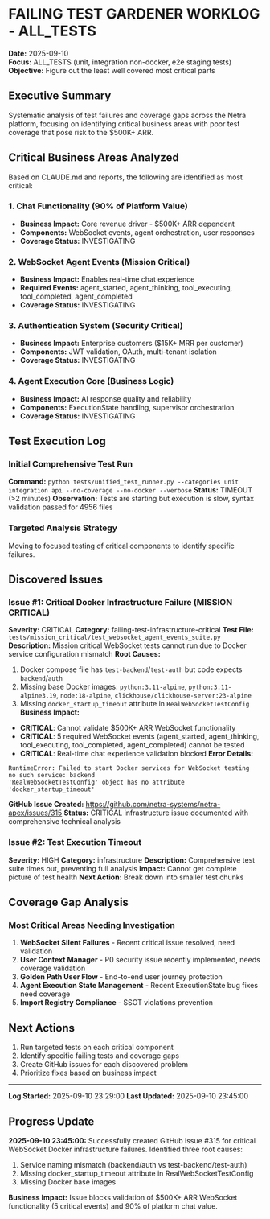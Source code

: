 # FAILING TEST GARDENER WORKLOG - ALL_TESTS
**Date:** 2025-09-10  
**Focus:** ALL_TESTS (unit, integration non-docker, e2e staging tests)  
**Objective:** Figure out the least well covered most critical parts  

## Executive Summary
Systematic analysis of test failures and coverage gaps across the Netra platform, focusing on identifying critical business areas with poor test coverage that pose risk to the $500K+ ARR.

## Critical Business Areas Analyzed
Based on CLAUDE.md and reports, the following are identified as most critical:

### 1. **Chat Functionality (90% of Platform Value)**
- **Business Impact:** Core revenue driver - $500K+ ARR dependent
- **Components:** WebSocket events, agent orchestration, user responses
- **Coverage Status:** INVESTIGATING

### 2. **WebSocket Agent Events (Mission Critical)**
- **Business Impact:** Enables real-time chat experience
- **Required Events:** agent_started, agent_thinking, tool_executing, tool_completed, agent_completed
- **Coverage Status:** INVESTIGATING

### 3. **Authentication System (Security Critical)**
- **Business Impact:** Enterprise customers ($15K+ MRR per customer)
- **Components:** JWT validation, OAuth, multi-tenant isolation
- **Coverage Status:** INVESTIGATING

### 4. **Agent Execution Core (Business Logic)**
- **Business Impact:** AI response quality and reliability
- **Components:** ExecutionState handling, supervisor orchestration
- **Coverage Status:** INVESTIGATING

## Test Execution Log

### Initial Comprehensive Test Run
**Command:** `python tests/unified_test_runner.py --categories unit integration api --no-coverage --no-docker --verbose`
**Status:** TIMEOUT (>2 minutes)
**Observation:** Tests are starting but execution is slow, syntax validation passed for 4956 files

### Targeted Analysis Strategy
Moving to focused testing of critical components to identify specific failures.

## Discovered Issues

### Issue #1: Critical Docker Infrastructure Failure (MISSION CRITICAL)
**Severity:** CRITICAL
**Category:** failing-test-infrastructure-critical
**Test File:** `tests/mission_critical/test_websocket_agent_events_suite.py`
**Description:** Mission critical WebSocket tests cannot run due to Docker service configuration mismatch
**Root Causes:**
1. Docker compose file has `test-backend`/`test-auth` but code expects `backend`/`auth`
2. Missing base Docker images: `python:3.11-alpine`, `python:3.11-alpine3.19`, `node:18-alpine`, `clickhouse/clickhouse-server:23-alpine`
3. Missing `docker_startup_timeout` attribute in `RealWebSocketTestConfig`
**Business Impact:** 
- **CRITICAL**: Cannot validate $500K+ ARR WebSocket functionality
- **CRITICAL**: 5 required WebSocket events (agent_started, agent_thinking, tool_executing, tool_completed, agent_completed) cannot be tested
- **CRITICAL**: Real-time chat experience validation blocked
**Error Details:**
```
RuntimeError: Failed to start Docker services for WebSocket testing
no such service: backend
'RealWebSocketTestConfig' object has no attribute 'docker_startup_timeout'
```
**GitHub Issue Created:** https://github.com/netra-systems/netra-apex/issues/315
**Status:** CRITICAL infrastructure issue documented with comprehensive technical analysis

### Issue #2: Test Execution Timeout  
**Severity:** HIGH
**Category:** infrastructure
**Description:** Comprehensive test suite times out, preventing full analysis
**Impact:** Cannot get complete picture of test health
**Next Action:** Break down into smaller test chunks

## Coverage Gap Analysis

### Most Critical Areas Needing Investigation
1. **WebSocket Silent Failures** - Recent critical issue resolved, need validation
2. **User Context Manager** - P0 security issue recently implemented, needs coverage validation  
3. **Golden Path User Flow** - End-to-end user journey protection
4. **Agent Execution State Management** - Recent ExecutionState bug fixes need coverage
5. **Import Registry Compliance** - SSOT violations prevention

## Next Actions
1. Run targeted tests on each critical component
2. Identify specific failing tests and coverage gaps
3. Create GitHub issues for each discovered problem
4. Prioritize fixes based on business impact

---
**Log Started:** 2025-09-10 23:29:00
**Last Updated:** 2025-09-10 23:45:00

## Progress Update
**2025-09-10 23:45:00:** Successfully created GitHub issue #315 for critical WebSocket Docker infrastructure failures. Identified three root causes:
1. Service naming mismatch (backend/auth vs test-backend/test-auth)
2. Missing docker_startup_timeout attribute in RealWebSocketTestConfig 
3. Missing Docker base images

**Business Impact:** Issue blocks validation of $500K+ ARR WebSocket functionality (5 critical events) and 90% of platform chat value.